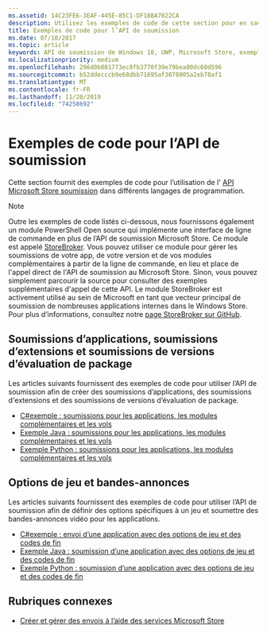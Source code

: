 ```yaml
---
ms.assetid: 14C23FE6-3EAF-445E-85C1-DF188A7822CA
description: Utilisez les exemples de code de cette section pour en savoir plus sur l’utilisation de l’API de soumission Microsoft Store.
title: Exemples de code pour l’API de soumission
ms.date: 07/10/2017
ms.topic: article
keywords: API de soumission de Windows 10, UWP, Microsoft Store, exemples de code
ms.localizationpriority: medium
ms.openlocfilehash: 296d0b081773ec8fb3770f39e79bea00dc60d596
ms.sourcegitcommit: b52ddecccb9e68dbb71695af3078005a2eb78af1
ms.translationtype: MT
ms.contentlocale: fr-FR
ms.lasthandoff: 11/20/2019
ms.locfileid: "74258692"
---
```

# <a name="code-examples-for-the-submission-api"></a>Exemples de code pour l’API de soumission

Cette section fournit des exemples de code pour l’utilisation de l' [API Microsoft Store soumission](create-and-manage-submissions-using-windows-store-services.md) dans différents langages de programmation.

> [!NOTE]
> Outre les exemples de code listés ci-dessous, nous fournissons également un module PowerShell Open source qui implémente une interface de ligne de commande en plus de l’API de soumission Microsoft Store. Ce module est appelé [StoreBroker](https://github.com/Microsoft/StoreBroker). Vous pouvez utiliser ce module pour gérer les soumissions de votre app, de votre version et de vos modules complémentaires à partir de la ligne de commande, en lieu et place de l'appel direct de l'API de soumission au Microsoft Store. Sinon, vous pouvez simplement parcourir la source pour consulter des exemples supplémentaires d'appel de cette API. Le module StoreBroker est activement utilisé au sein de Microsoft en tant que vecteur principal de soumission de nombreuses applications internes dans le Windows Store. Pour plus d’informations, consultez notre [page StoreBroker sur GitHub](https://github.com/Microsoft/StoreBroker).

## <a name="app-submissions-add-on-submissions-and-package-flight-submissions"></a>Soumissions d’applications, soumissions d’extensions et soumissions de versions d’évaluation de package

Les articles suivants fournissent des exemples de code pour utiliser l’API de soumission afin de créer des soumissions d’applications, des soumissions d'extensions et des soumissions de versions d’évaluation de package.

* [C#exemple : soumissions pour les applications, les modules complémentaires et les vols](csharp-code-examples-for-the-windows-store-submission-api.md)
* [Exemple Java : soumissions pour les applications, les modules complémentaires et les vols](java-code-examples-for-the-windows-store-submission-api.md)
* [Exemple Python : soumissions pour les applications, les modules complémentaires et les vols](python-code-examples-for-the-windows-store-submission-api.md)

## <a name="game-options-and-trailers"></a>Options de jeu et bandes-annonces

Les articles suivants fournissent des exemples de code pour utiliser l’API de soumission afin de définir des options spécifiques à un jeu et soumettre des bandes-annonces vidéo pour les applications.

* [C#exemple : envoi d’une application avec des options de jeu et des codes de fin](csharp-code-examples-for-submissions-game-options-and-trailers.md)
* [Exemple Java : soumission d’une application avec des options de jeu et des codes de fin](java-code-examples-for-submissions-game-options-and-trailers.md)
* [Exemple Python : soumission d’une application avec des options de jeu et des codes de fin](python-code-examples-for-submissions-game-options-and-trailers.md)

## <a name="related-topics"></a>Rubriques connexes

* [Créer et gérer des envois à l’aide des services Microsoft Store](create-and-manage-submissions-using-windows-store-services.md)
